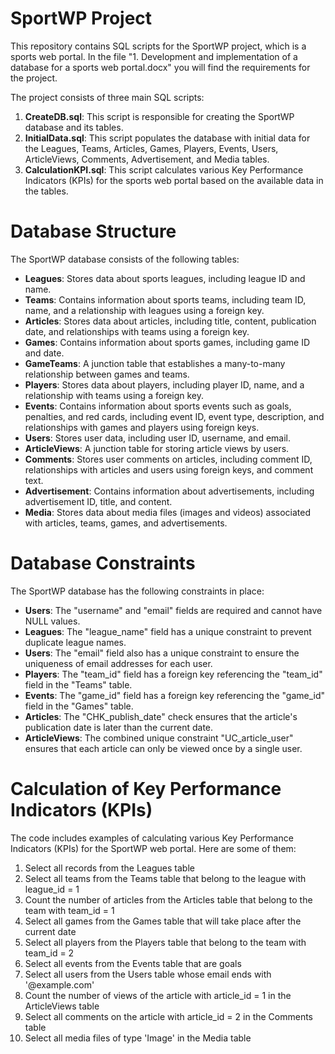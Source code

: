 # SportWP Project

This repository contains SQL scripts for the SportWP project, which is a sports web portal. 
In the file "1. Development and implementation of a database for a sports web portal.docx" you will find the requirements for the project.

The project consists of three main SQL scripts:

1. **CreateDB.sql**: This script is responsible for creating the SportWP database and its tables.
2. **InitialData.sql**: This script populates the database with initial data for the Leagues, Teams, Articles, Games, Players, Events, Users, ArticleViews, Comments, Advertisement, and Media tables.
3. **CalculationKPI.sql**: This script calculates various Key Performance Indicators (KPIs) for the sports web portal based on the available data in the tables.

# Database Structure
The SportWP database consists of the following tables:

- **Leagues**: Stores data about sports leagues, including league ID and name.
- **Teams**: Contains information about sports teams, including team ID, name, and a relationship with leagues using a foreign key.
- **Articles**: Stores data about articles, including title, content, publication date, and relationships with teams using a foreign key.
- **Games**: Contains information about sports games, including game ID and date.
- **GameTeams**: A junction table that establishes a many-to-many relationship between games and teams.
- **Players**: Stores data about players, including player ID, name, and a relationship with teams using a foreign key.
- **Events**: Contains information about sports events such as goals, penalties, and red cards, including event ID, event type, description, and relationships with games and players using foreign keys.
- **Users**: Stores user data, including user ID, username, and email.
- **ArticleViews**: A junction table for storing article views by users.
- **Comments**: Stores user comments on articles, including comment ID, relationships with articles and users using foreign keys, and comment text.
- **Advertisement**: Contains information about advertisements, including advertisement ID, title, and content.
- **Media**: Stores data about media files (images and videos) associated with articles, teams, games, and advertisements.

# Database Constraints
The SportWP database has the following constraints in place:

- **Users**: The "username" and "email" fields are required and cannot have NULL values.
- **Leagues**: The "league_name" field has a unique constraint to prevent duplicate league names.
- **Users**: The "email" field also has a unique constraint to ensure the uniqueness of email addresses for each user.
- **Players**: The "team_id" field has a foreign key referencing the "team_id" field in the "Teams" table.
- **Events**: The "game_id" field has a foreign key referencing the "game_id" field in the "Games" table.
- **Articles**: The "CHK_publish_date" check ensures that the article's publication date is later than the current date.
- **ArticleViews**: The combined unique constraint "UC_article_user" ensures that each article can only be viewed once by a single user.

# Calculation of Key Performance Indicators (KPIs)
The code includes examples of calculating various Key Performance Indicators (KPIs) for the SportWP web portal. Here are some of them:

1. Select all records from the Leagues table
2. Select all teams from the Teams table that belong to the league with league_id = 1
3. Count the number of articles from the Articles table that belong to the team with team_id = 1
4. Select all games from the Games table that will take place after the current date
5. Select all players from the Players table that belong to the team with team_id = 2
6. Select all events from the Events table that are goals
7. Select all users from the Users table whose email ends with '@example.com'
8. Count the number of views of the article with article_id = 1 in the ArticleViews table
9. Select all comments on the article with article_id = 2 in the Comments table
10. Select all media files of type 'Image' in the Media table
